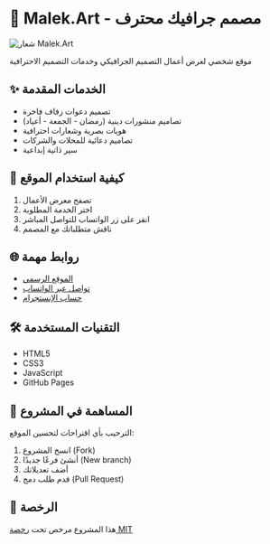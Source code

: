 # 🎨 Malek.Art - مصمم جرافيك محترف

![شعار Malek.Art](https://via.placeholder.com/200x100?text=MALEK.ART+LOGO)

موقع شخصي لعرض أعمال التصميم الجرافيكي وخدمات التصميم الاحترافية

## ✨ الخدمات المقدمة
- تصميم دعوات زفاف فاخرة
- تصاميم منشورات دينية (رمضان - الجمعة - أعياد)
- هويات بصرية وشعارات احترافية
- تصاميم دعائية للمحلات والشركات
- سير ذاتية إبداعية

## 🚀 كيفية استخدام الموقع
1. تصفح معرض الأعمال
2. اختر الخدمة المطلوبة
3. انقر على زر الواتساب للتواصل المباشر
4. ناقش متطلباتك مع المصمم

## 🌐 روابط مهمة
- [الموقع الرسمي](https://username.github.io)
- [تواصل عبر الواتساب](https://wa.me/967783720851)
- [حساب الإنستجرام](https://instagram.com/yourprofile)

## 🛠 التقنيات المستخدمة
- HTML5
- CSS3
- JavaScript
- GitHub Pages

## 🤝 المساهمة في المشروع
الترحيب بأي اقتراحات لتحسين الموقع:
1. انسخ المشروع (Fork)
2. أنشئ فرعًا جديدًا (New branch)
3. أضف تعديلاتك
4. قدم طلب دمج (Pull Request)

## 📄 الرخصة
هذا المشروع مرخص تحت [رخصة MIT](LICENSE)
